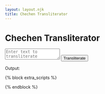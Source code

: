 ```yaml
---
layout: layout.njk
title: Chechen Transliterator
---
```


<h1>Chechen Transliterator</h1>
<textarea id="transliteration-input" placeholder="Enter text to transliterate" class="form-control my-3"></textarea>
<button id="transliterate-button" class="btn btn-primary">Transliterate</button>
<p class="mt-3">Output: <span id="transliteration-output" class="font-weight-bold"></span></p>

{% block extra_scripts %}
<script type="module" src="/assets/repositories/chechen-transliterator/main.js"></script>
{% endblock %}

